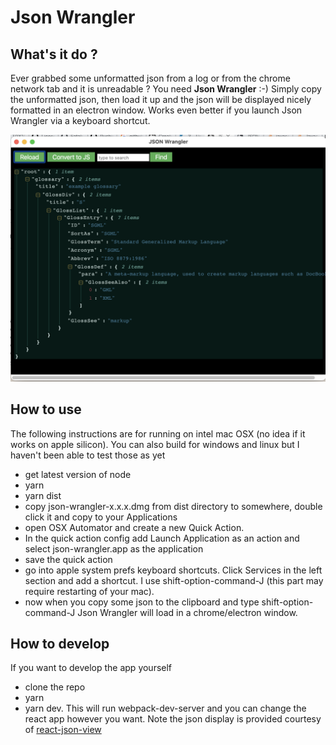 # Json Wrangler

## What's it do ?
Ever grabbed some unformatted json from a log or from the chrome network tab 
and it is unreadable ? You need **Json Wrangler** :-) Simply copy the unformatted
json, then load it up and the json will be displayed nicely formatted 
in an electron window. Works even better if you launch Json Wrangler via
a keyboard shortcut.  

![Example](screenshot.png)  

## How to use
The following instructions are for running on intel mac OSX 
(no idea if it works on apple silicon). You can also build for windows
and linux but I haven't been able to test those as yet
* get latest version of node
* yarn
* yarn dist
* copy json-wrangler-x.x.x.dmg from dist directory to somewhere, double click it
and copy to your Applications
* open OSX Automator and create a new Quick Action. 
* In the quick action config add Launch Application as an action and 
select json-wrangler.app as the application
* save the quick action
* go into apple system prefs keyboard shortcuts. Click Services in the left section and add a
shortcut. I use shift-option-command-J (this part may require restarting of 
  your mac).
* now when you copy some json to the clipboard and type shift-option-command-J
Json Wrangler will load in a chrome/electron window.  
  
## How to develop
If you want to develop the app yourself 
* clone the repo
* yarn
* yarn dev. This will run webpack-dev-server and you can change the 
react app however you want. Note the json display is provided courtesy
of [react-json-view](https://www.npmjs.com/package/react-json-view)
  
